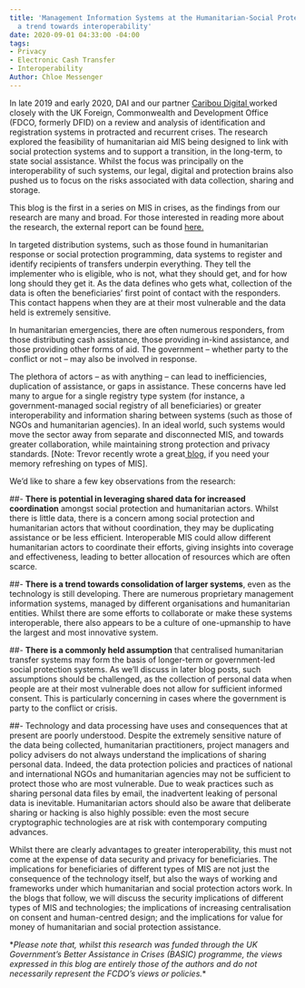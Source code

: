 ```yaml
---
title: 'Management Information Systems at the Humanitarian-Social Protection Nexus:
  a trend towards interoperability'
date: 2020-09-01 04:33:00 -04:00
tags:
- Privacy
- Electronic Cash Transfer
- Interoperability
Author: Chloe Messenger
---
```


In late 2019 and early 2020, DAI and our partner [Caribou Digital ](https://www.cariboudigital.net/)worked closely with the UK Foreign, Commonwealth and Development Office (FDCO, formerly DFID) on a review and analysis of identification and registration systems in protracted and recurrent crises. The research explored the feasibility of humanitarian aid MIS being designed to link with social protection systems and to support a transition, in the long-term, to state social assistance. Whilst the focus was principally on the interoperability of such systems, our legal, digital and protection brains also pushed us to focus on the risks associated with data collection, sharing and storage.

This blog is the first in a series on MIS in crises, as the findings from our research are many and broad. For those interested in reading more about the research, the external report can be found [here.](https://www.dai.com/uploads/bsic-MIS-2020.pdf)
<!--more-->

In targeted distribution systems, such as those found in humanitarian response or social protection programming, data systems to register and identify recipients of transfers underpin everything. They tell the implementer who is eligible, who is not, what they should get, and for how long should they get it. As the data defines who gets what, collection of the data is often the beneficiaries’ first point of contact with the responders. This contact happens when they are at their most vulnerable and the data held is extremely sensitive.

In humanitarian emergencies, there are often numerous responders, from those distributing cash assistance, those providing in-kind assistance, and those providing other forms of aid. The government – whether party to the conflict or not – may also be involved in response.

The plethora of actors – as with anything – can lead to inefficiencies, duplication of assistance, or gaps in assistance. These concerns have led many to argue for a single registry type system (for instance, a government-managed social registry of all beneficiaries) or greater interoperability and information sharing between systems (such as those of NGOs and humanitarian agencies). In an ideal world, such systems would move the sector away from separate and disconnected MIS, and towards greater collaboration, while maintaining strong protection and privacy standards. \[Note: Trevor recently wrote a great[ blog,](https://dai-global-digital.com/the-back-end-of-management-information-systems.html) if you need your memory refreshing on types of MIS\].

We’d like to share a few key observations from the research:

\##- **There is potential in leveraging shared data for increased coordination** amongst social protection and humanitarian actors. Whilst there is little data, there is a concern among social protection and humanitarian actors that without coordination, they may be duplicating assistance or be less efficient. Interoperable MIS could allow different humanitarian actors to coordinate their efforts, giving insights into coverage and effectiveness, leading to better allocation of resources which are often scarce.

\##- **There is a trend towards consolidation of larger systems**, even as the technology is still developing. There are numerous proprietary management information systems, managed by different organisations and humanitarian entities. Whilst there are some efforts to collaborate or make these systems interoperable, there also appears to be a culture of one-upmanship to have the largest and most innovative system.

\##- **There is a commonly held assumption** that centralised humanitarian transfer systems may form the basis of longer-term or government-led social protection systems. As we’ll discuss in later blog posts, such assumptions should be challenged, as the collection of personal data when people are at their most vulnerable does not allow for sufficient informed consent. This is particularly concerning in cases where the government is party to the conflict or crisis.

\##- Technology and data processing have uses and consequences that at present are poorly understood. Despite the extremely sensitive nature of the data being collected, humanitarian practitioners, project managers and policy advisers do not always understand the implications of sharing personal data. Indeed, the data protection policies and practices of national and international NGOs and humanitarian agencies may not be sufficient to protect those who are most vulnerable. Due to weak practices such as sharing personal data files by email, the inadvertent leaking of personal data is inevitable. Humanitarian actors should also be aware that deliberate sharing or hacking is also highly possible: even the most secure cryptographic technologies are at risk with contemporary computing advances.

Whilst there are clearly advantages to greater interoperability, this must not come at the expense of data security and privacy for beneficiaries. The implications for beneficiaries of different types of MIS are not just the consequence of the technology itself, but also the ways of working and frameworks under which humanitarian and social protection actors work. In the blogs that follow, we will discuss the security implications of different types of MIS and technologies; the implications of increasing centralisation on consent and human-centred design; and the implications for value for money of humanitarian and social protection assistance.

\**Please note that, whilst this research was funded through the UK Government’s Better Assistance in Crises (BASIC) programme, the views expressed in this blog are entirely those of the authors and do not necessarily represent the FCDO’s views or policies.*\*
